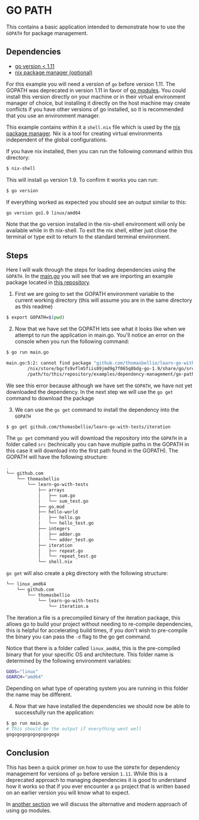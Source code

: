 # GO PATH

This contains a basic application intended to demonstrate how to use the `GOPATH` for package management.

## Dependencies

* [go version < 1.11](https://go.dev/doc/manage-install)
* [nix package manager (optional)](https://nixos.org/download/)

For this example you will need a version of `go` before version 1.11.  The GOPATH was deprecated in version 1.11 in favor of [go modules](). You could install this version directly on your machine or in their virtual environment manager of choice, but installing it directly on the host machine may create conflicts if you have other versions of go installed, so it is recommended that you use an environment manager.

This example contains within it a `shell.nix` file which is used by the [nix package manager](https://nixos.org/). Nix is a tool for creating virtual environments independent of the global configurations. 

If you have nix installed, then you can run the following command within this directory:

```sh
$ nix-shell
```

This will install `go` version 1.9. To confirm it works you can run: 

```sh
$ go version
```

If everything worked as expected you should see an output similar to this:

```sh
go version go1.9 linux/amd64
```

Note that the go version installed in the nix-shell environment will only be available while in th nix-shell. To exit the nix shell, either just close the terminal or type exit to return to the standard terminal environment.

## Steps

Here I will walk through the steps for loading dependencies using the `GOPATH`. In the [main.go](./main.go) you will see that we are importing an example package located in [this repository](https://github.com/thomasbellio/learn-go-with-tests).

1. First we are going to set the GOPATH environment variable to the current working directory (this will assume you are in the same directory as this readme)

```sh
$ export GOPATH=$(pwd)
```

2. Now that we have set the GOPATH lets see what it looks like when we attempt to run the application in main.go. You'll notice an error on the console when you run the following command:

```sh
$ go run main.go

main.go:5:2: cannot find package "github.com/thomasbellio/learn-go-with-tests/iteration" in any of:
        /nix/store/bgcfs9vflm5fiis89jmd9g7f065q8bdg-go-1.9/share/go/src/github.com/thomasbellio/learn-go-with-tests/iteration (from $GOROOT)
        /path/to/this/repository/examples/dependency-management/go-path/src/github.com/thomasbellio/learn-go-with-tests/iteration (from $GOPATH)

```

We see this error because although we have set the `GOPATH`, we have not yet downloaded the dependency. In the next step we will use the `go get` command to download the package

3. We can use the `go get` command to install the dependency into the `GOPATH`


```sh
$ go get github.com/thomasbellio/learn-go-with-tests/iteration
```

The `go get` command you will download the repository into the `GOPATH` in a folder called `src` (technically you can have multiple paths in the GOPATH in this case it will download into the first path found in the GOPATH). The GOPATH will have the following structure:

```sh
.
└── github.com
    └── thomasbellio
        └── learn-go-with-tests
            ├── arrays
            │   ├── sum.go
            │   └── sum_test.go
            ├── go.mod
            ├── hello-world
            │   ├── hello.go
            │   └── hello_test.go
            ├── integers
            │   ├── adder.go
            │   └── adder_test.go
            ├── iteration
            │   ├── repeat.go
            │   └── repeat_test.go
            └── shell.nix

```

`go get` will also create a pkg directory with the following structure:

```sh
└── linux_amd64
    └── github.com
        └── thomasbellio
            └── learn-go-with-tests
                └── iteration.a

```

The iteration.a file is a precompiled binary of the iteration package, this allows go to build your project without needing to re-compile dependencies, this is helpful for accelerating build times, if you don't wish to pre-compile the binary you can pass the `-d` flag to the go get command.

Notice that there is a folder called `linux_amd64`, this is the pre-compiled binary that for your specific OS and architecture. This folder name is determined by the following environment variables:

```sh
GOOS="linux"
GOARCH="amd64"
```

Depending on what type of operating system you are running in this folder the name may be different. 

4. Now that we have installed the dependencies we should now be able to successfully run the application:

```sh
$ go run main.go
# This should be the output if everything went well
gogogogogogogogogogo
```

## Conclusion

This has been a quick primer on how to use the `GOPATH` for dependency management for versions of `go` before version `1.11`. While this is a deprecated approach to managing dependencies it is good to understand how it works so that if you ever encounter a `go` project that is written based on an earlier version you will know what to expect. 

In [another section](../go-modules/README.md) we will discuss the alternative and modern approach of using go modules.
